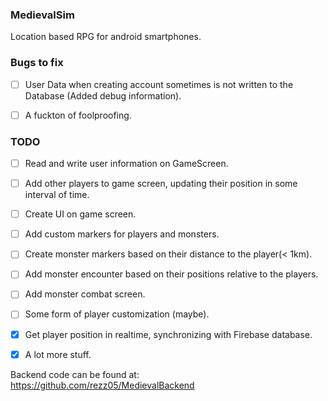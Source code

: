 ### MedievalSim

Location based RPG for android smartphones.

### Bugs to fix

- [ ] User Data when creating account sometimes is not written to the Database (Added debug information).

- [ ] A fuckton of foolproofing.

### TODO

- [ ] Read and write user information on GameScreen.

- [ ] Add other players to game screen, updating their position in some interval of time.

- [ ] Create UI on game screen.

- [ ] Add custom markers for players and monsters.

- [ ] Create monster markers based on their distance to the player(< 1km).

- [ ] Add monster encounter based on their positions relative to the players.

- [ ] Add monster combat screen.

- [ ] Some form of player customization (maybe).

- [x] Get player position in realtime, synchronizing with Firebase database.

- [x] A lot more stuff.

Backend code can be found at: https://github.com/rezz05/MedievalBackend